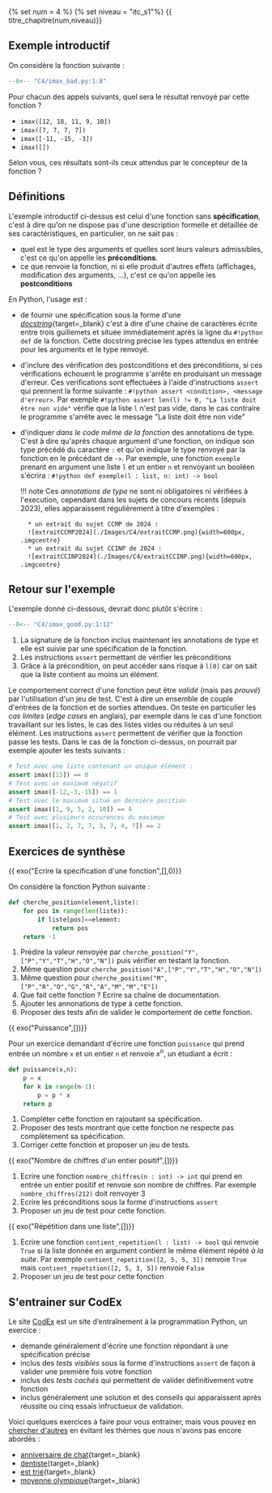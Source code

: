{% set num = 4 %}
{% set niveau = "itc_s1"%}
{{ titre_chapitre(num,niveau)}}

## Exemple introductif

On considère la fonction suivante :

```python
--8<-- "C4/imax_bad.py:1:8"
```

Pour chacun des appels suivants, quel sera le résultat renvoyé par cette fonction ?

* `imax([12, 18, 11, 9, 10])` 
* `imax([7, 7, 7, 7])` 
* `imax([-11, -15, -3])` 
* `imax([])`

Selon vous, ces résultats sont-ils ceux attendus par le concepteur de la fonction ?

## Définitions

L'exemple introductif ci-dessus est celui d'une fonction sans **spécification**, c'est à dire qu'on ne dispose pas d'une description formelle et détaillée de ses caractéristiques, en particulier, on ne sait pas :

* quel est le type des arguments et quelles sont leurs valeurs admissibles, c'est ce qu'on appelle les **préconditions**.
* ce que renvoie la fonction, ni si elle produit d'autres effets (affichages, modification des arguments, ...), c'est ce qu'on appelle les **postconditions**

En Python, l'usage est :

* de fournir une spécification sous la forme d'une [*docstring*](https://peps.python.org/pep-0257/){target=_blank} c'est à dire d'une chaine de caractères écrite entre trois guillemets et située immédiatement après la ligne du `#!python def` de la fonction. Cette docstring précise les types attendus en entrée pour les arguments et le type renvoyé.
* d'inclure des vérification des postconditions et des préconditions, si ces vérifications échouent le programme s'arrête en produisant un message d'erreur. Ces verifications sont effectuées à l'aide d'instructions `assert` qui prennent la forme suivante : `#!python assert <condition>, <message d'erreur>`. Par exemple `#!python assert len(l) != 0, "La liste doit être non vide"` vérifie que la liste `l` n'est pas vide, dans le cas contraire le programme s'arrête avec le message "La liste doit être non vide"
* d'indiquer *dans le code même de la fonction*  des annotations de type. C'est à dire qu'après chaque argument d'une fonction, on indique son type précédé du caractère `:` et qu'on indique le type renvoyé par la fonction en le précédant de `->`. Par exemple, une fonction `exemple` prenant en argument une liste `l` et un entier `n` et renvoyant un booléen s'écrira : `#!python def exemple(l : list, n: int) -> bool`

    !!! note
        Ces *annotations de type* ne sont ni obligatoires ni vérifiées à l'execution, cependant dans les sujets de concours récents (depuis 2023), elles apparaissent régulièrement à titre d'exemples :

        * un extrait du sujet CCMP de 2024 :
        ![extraitCCMP2024](./Images/C4/extraitCCMP.png){width=600px, .imgcentre}
        * un extrait du sujet CCINP de 2024 :
        ![extraitCCINP2024](./Images/C4/extraitCCINP.png){width=600px, .imgcentre}

## Retour sur l'exemple

L'exemple donné ci-dessous, devrait donc plutôt s'écrire :

```python linenums="1"
--8<-- "C4/imax_good.py:1:12"
```

1. La signature de la fonction inclus maintenant les annotations de type et elle est suivie par une spécification de la fonction.
2. Les instructions `assert` permettant de vérifier les préconditions
3. Grâce à la précondition, on peut accéder sans risque à `l[0]` car on sait que la liste contient au moins un élément.


Le comportement correct d'une fonction peut être *validé* (mais pas *prouvé*) par l'utilisation d'un jeu de test. C'est à dire un ensemble de couple d'entrées de la fonction et de sorties attendues. On teste en particulier les *cas limites* (*edge cases* en anglais), par exemple dans le cas d'une fonction travaillant sur les listes, le cas des listes vides ou réduites à un seul élément. Les instructions `assert` permettent de vérifier que la fonction passe les tests. Dans le cas de la fonction ci-dessus, on pourrait par exemple ajouter les tests suivants :

```python
# Test avec une liste contenant un unique élément :
assert imax([15]) == 0
# Test avec un maximum négatif
assert imax([-12,-3,-15]) == 1
# Test avec le maximum situé en dernière position
assert imax([1, 9, 5, 2, 10]) == 4
# Test avec plusieurs occurences du maximum
assert imax([1, 2, 7, 7, 3, 7, 4, 7]) == 2
```

## Exercices de synthèse

{{ exo("Ecrire la spécification d'une fonction",[],0)}}

On considère la fonction Python suivante :
```python linenums="1"
def cherche_position(element,liste):
    for pos in range(len(liste)):
        if liste[pos]==element:
            return pos
    return -1
```

1. Prédire la valeur renvoyée par `cherche_position("Y",["P","Y","T","H","O","N"])` puis vérifier en testant la fonction.
2. Même question pour `cherche_position("A",["P","Y","T","H","O","N"])`
3. Même question pour `cherche_position("M",["P","R","O","G","R","A","M","M","E"])`
4. Que fait cette fonction ? Ecrire sa chaîne de documentation.
5. Ajouter les annonations de type à cette fonction.
6. Proposer des tests afin de valider le comportement de cette fonction.


{{ exo("Puissance",[])}}

Pour un exercice demandant d'écrire une fonction `puissance` qui prend entrée un nombre `x` et un entier `n` et renvoie $x^n$, un étudiant a écrit :

```python
def puissance(x,n):
    p = x
    for k in range(n-1):
        p = p * x
    return p
```

1. Compléter cette fonction en rajoutant sa spécification.
2. Proposer des tests montrant que cette fonction ne respecte pas complètement sa spécification.
3. Corriger cette fonction et proposer un jeu de tests.

{{ exo("Nombre de chiffres d'un entier positif",[])}}

1. Ecrire une fonction `nombre_chiffres(n : int) -> int` qui prend en entrée un entier positif et renvoie son nombre de chiffres. Par exemple `nombre_chiffres(212)` doit renvoyer 3
2. Ecrire les préconditions sous la forme d'instructions `assert`
3. Proposer un jeu de test pour cette fonction.

{{ exo("Répétition dans une liste",[])}}

1. Ecrire une fonction `contient_repetition(l : list) -> bool` qui renvoie `True` si la liste donnée en argument contient le même élément répété *à la suite*. Par exemple `contient_repetition([2, 5, 5, 3])` renvoie `True` mais `contient_repetition([2, 5, 3, 5])` renvoie `False`
2. Proposer un jeu de test pour cette fonction


## S'entrainer sur CodEx

Le site [CodEx](https://codex.forge.apps.education.fr/) est un site d’entraînement à la programmation Python, un exercice  :

* demande généralement d'écrire une fonction répondant à une spécification précise
* inclus des *tests visibles* sous la forme d'instructions `assert` de façon à valider une première fois votre fonction 
* inclus des *tests cachés* qui permettent de valider définitivement votre fonction
* inclus généralement une solution et des conseils qui apparaissent après réussite ou cinq essais infructueux de validation.

Voici quelques exercices à faire pour vous entrainer, mais vous pouvez en [chercher d'autres](https://codex.forge.apps.education.fr/recherche/) en évitant les thèmes que nous n'avons pas encore abordés :

* [anniversaire de chat](https://codex.forge.apps.education.fr/exercices/channiv/){target=_blank}
* [dentiste](https://codex.forge.apps.education.fr/exercices/dentiste/){target=_blank}
* [est trié](https://codex.forge.apps.education.fr/exercices/est_trie/){target=_blank}
* [moyenne olympique](https://codex.forge.apps.education.fr/exercices/moy_olympic/){target=_blank}